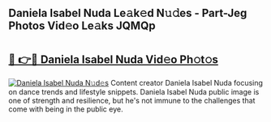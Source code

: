 ## Daniela Isabel Nuda Le𝚊k𝚎d N𝚞𝚍es - Part-Jeg Photos Vid𝚎o Le𝚊ks JQMQp

# <h2><a href="http://fbbxhz.evod.top/?m=Daniela+Isabel+Nuda">🔗 👉🔴 Daniela Isabel Nuda Vid𝚎o Ph𝚘t𝚘s</a></h2>

[![Daniela Isabel Nuda N𝚞d𝚎s](https://i.imgur.com/8V9OHl7.gif)](http://fbbxhz.evod.top/?m=Daniela+Isabel+Nuda)
Content creator Daniela Isabel Nuda focusing on dance trends and lifestyle snippets. Daniela Isabel Nuda public image is one of strength and resilience, but he's not immune to the challenges that come with being in the public eye. 
